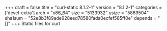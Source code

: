 +++
draft = false
title = "curl-static 8.1.2-1"
version = "8.1.2-1"
categories = ['devel-extra']
arch = "x86_64"
size = "5133932"
usize = "5869504"
sha1sum = "52e8b3f89ade928eed78580fada0ecfef585ff0e"
depends = "[]"
+++
Static files for curl